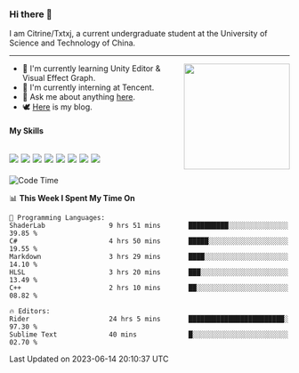 ### Hi there 👋

I am Citrine/Txtxj, a current undergraduate student at the University of Science and Technology of China.

---

<img align="right" height="190" src="http://github-profile-summary-cards.vercel.app/api/cards/stats?username=txtxj&theme=vue">

- 🌱 I'm currently learning Unity Editor & Visual Effect Graph.
- 🐶 I'm currently interning at Tencent.
- 💬 Ask me about anything [here](https://github.com/txtxj/txtxj/issues).
- 🕊️ [Here](https://txtxj.top) is my blog.

#### My Skills

![](https://img.shields.io/badge/C%23-239120?logo=csharp&logoColor=fff)
![](https://img.shields.io/badge/Unity-000000?logo=unity&logoColor=fff)
![](https://img.shields.io/badge/Python-3e74a2?logo=python&logoColor=fff)
![](https://img.shields.io/badge/C++-65318e?logo=cplusplus&logoColor=fff)
![](https://img.shields.io/badge/C-5654a2?logo=c&logoColor=fff)
![](https://img.shields.io/badge/Blender-f5792a?logo=blender&logoColor=fff)
![](https://img.shields.io/badge/MS%20SQL-cc2927?logo=microsoftsqlserver&logoColor=fff)
![](https://img.shields.io/badge/My%20SQL-4479a1?logo=mysql&logoColor=fff)
---

<!--START_SECTION:waka-->
![Code Time](http://img.shields.io/badge/Code%20Time-1%2C018%20hrs%206%20mins-blue)

📊 **This Week I Spent My Time On** 

```text
💬 Programming Languages: 
ShaderLab                9 hrs 51 mins       ██████████░░░░░░░░░░░░░░░   39.85 % 
C#                       4 hrs 50 mins       █████░░░░░░░░░░░░░░░░░░░░   19.55 % 
Markdown                 3 hrs 29 mins       ████░░░░░░░░░░░░░░░░░░░░░   14.10 % 
HLSL                     3 hrs 20 mins       ███░░░░░░░░░░░░░░░░░░░░░░   13.49 % 
C++                      2 hrs 10 mins       ██░░░░░░░░░░░░░░░░░░░░░░░   08.82 % 

🔥 Editors: 
Rider                    24 hrs 5 mins       ████████████████████████░   97.30 % 
Sublime Text             40 mins             █░░░░░░░░░░░░░░░░░░░░░░░░   02.70 % 
```


 Last Updated on 2023-06-14 20:10:37 UTC
<!--END_SECTION:waka-->

